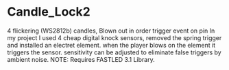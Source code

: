 # Candle_Lock2
4 flickering (WS2812b) candles, Blown out in order trigger event on pin 
In my project I used 4 cheap digital knock sensors, removed the spring trigger and installed an electret element.
when the player blows on the element it triggers the sensor. sensitivity can be adjusted to eliminate false triggers by ambient noise.
NOTE: Requires FASTLED 3.1 Library.
